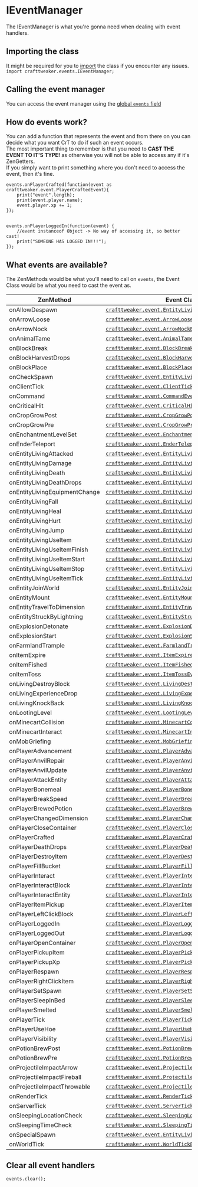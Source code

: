 # IEventManager

The IEventManager is what you're gonna need when dealing with event handlers.  

## Importing the class
It might be required for you to [import](/AdvancedFunctions/Import/) the class if you encounter any issues.  
`import crafttweaker.events.IEventManager;`

## Calling the event manager
You can access the event manager using the [global `events` field](/Vanilla/Global_Functions/)

## How do events work?
You can add a function that represents the event and from there on you can decide what you want CrT to do if such an event occurs.  
The most important thing to remember is that you need to **CAST THE EVENT TO IT'S TYPE!** as otherwise you will not be able to access any if it's ZenGetters.  
If you simply want to print something where you don't need to access the event, then it's fine.

```zenscript
events.onPlayerCrafted(function(event as crafttweaker.event.PlayerCraftedEvent){
    print("event".length);
	print(event.player.name);
	event.player.xp += 1;
});


events.onPlayerLoggedIn(function(event) {
	//event instanceof Object -> No way of accessing it, so better cast!
	print("SOMEONE HAS LOGGED IN!!!");
});
```

## What events are available?
The ZenMethods would be what you'll need to call on `events`, the Event Class would be what you need to cast the event as.

| ZenMethod                       | Event Class                                                                                                |
|---------------------------------|------------------------------------------------------------------------------------------------------------|
| onAllowDespawn                  | [`crafttweaker.event.EntityLivingSpawnEvent`](/Vanilla/Events/Events/EntityLivingSpawn/)                   |
| onArrowLoose                    | [`crafttweaker.event.ArrowLooseEvent`](/Vanilla/Events/Events/ArrowLoose/)                                 |
| onArrowNock                    | [`crafttweaker.event.ArrowNockEvent`](/Vanilla/Events/Events/ArrowNock/)                                    |
| onAnimalTame                    | [`crafttweaker.event.AnimalTameEvent`](/Vanilla/Events/Events/AnimalTame/)                                 |
| onBlockBreak                    | [`crafttweaker.event.BlockBreak`](/Vanilla/Events/Events/BlockBreak/)                                      |
| onBlockHarvestDrops             | [`crafttweaker.event.BlockHarvestDrops`](/Vanilla/Events/Events/BlockHarvestDrops/)                        |
| onBlockPlace                    | [`crafttweaker.event.BlockPlaceEvent`](/Vanilla/Events/Events/BlockPlace/)                                 |
| onCheckSpawn                    | [`crafttweaker.event.EntityLivingExtendedSpawnEvent`](/Vanilla/Events/Events/EntityLivingSpawn/)           |
| onClientTick                    | [`crafttweaker.event.ClientTickEvent`](/Vanilla/Events/Events/ClientTick/)                                 |
| onCommand                       | [`crafttweaker.event.CommandEvent`](/Vanilla/Events/Events/CommandEvent/)                                  |
| onCriticalHit                   | [`crafttweaker.event.CriticalHitEvent`](/Vanilla/Events/Events/CriticalHit/)                               |
| onCropGrowPost                  | [`crafttweaker.event.CropGrowPostEvent`](/Vanilla/Events/Events/CropGrowPost/)                             | 
| onCropGrowPre                   | [`crafttweaker.event.CropGrowPreEvent`](/Vanilla/Events/Events/CropGrowPre/)                               |
| onEnchantmentLevelSet           | [`crafttweaker.event.EnchantmentLevelSetEvent`](/Vanilla/Events/Events/EnchantmentLevelSet/)               |
| onEnderTeleport                 | [`crafttweaker.event.EnderTeleportEvent`](/Vanilla/Events/Events/EnderTeleport/)                           |
| onEntityLivingAttacked          | [`crafttweaker.event.EntityLivingAttackedEvent`](/Vanilla/Events/Events/EntityLivingAttacked/)             |
| onEntityLivingDamage            | [`crafttweaker.event.EntityLivingDamageEvent`](/Vanilla/Events/Events/EntityLivingDamage/)                 |
| onEntityLivingDeath             | [`crafttweaker.event.EntityLivingDeathEvent`](/Vanilla/Events/Events/EntityLivingDeath/)                   |
| onEntityLivingDeathDrops        | [`crafttweaker.event.EntityLivingDeathDropsEvent`](/Vanilla/Events/Events/EntityLivingDeathDrops/)         |
| onEntityLivingEquipmentChange   | [`crafttweaker.event.EntityLivingEquipmentChangeEvent`](/Vanilla/Events/Events/EntityLivingEquipmentChange/)|
| onEntityLivingFall              | [`crafttweaker.event.EntityLivingFallEvent`](/Vanilla/Events/Events/EntityLivingFall/)                     |
| onEntityLivingHeal              | [`crafttweaker.event.EntityLivingHealEvent`](/Vanilla/Events/Events/EntityLivingHeal/)                     |
| onEntityLivingHurt              | [`crafttweaker.event.EntityLivingHurtEvent`](/Vanilla/Events/Events/EntityLivingHurt/)                     |
| onEntityLivingJump              | [`crafttweaker.event.EntityLivingJumpEvent`](/Vanilla/Events/Events/EntityLivingJump/)                     |
| onEntityLivingUseItem           | [`crafttweaker.event.EntityLivingUseItemEvent.All`](/Vanilla/Events/Events/LivingEntityUseItem/)           |
| onEntityLivingUseItemFinish     | [`crafttweaker.event.EntityLivingUseItemEvent.Finish`](/Vanilla/Events/Events/LivingEntityUseItem/)        |
| onEntityLivingUseItemStart      | [`crafttweaker.event.EntityLivingUseItemEvent.Start`](/Vanilla/Events/Events/LivingEntityUseItem/)         |
| onEntityLivingUseItemStop       | [`crafttweaker.event.EntityLivingUseItemEvent.Stop`](/Vanilla/Events/Events/LivingEntityUseItem/)          |
| onEntityLivingUseItemTick       | [`crafttweaker.event.EntityLivingUseItemEvent.Tick`](/Vanilla/Events/Events/LivingEntityUseItem/)          |
| onEntityJoinWorld               | [`crafttweaker.event.EntityJoinWorldEvent`](/Vanilla/Events/Events/EntityJoinWorld/)                       |
| onEntityMount                   | [`crafttweaker.event.EntityMountEvent`](/Vanilla/Events/Events/EntityMount/)                               |
| onEntityTravelToDimension       | [`crafttweaker.event.EntityTravelToDimensionEvent`](/Vanilla/Events/Events/EntityTravelToDimension/)       |
| onEntityStruckByLightning       | [`crafttweaker.event.EntityStruckByLightningEvent`](/Vanilla/Events/Events/EntityStruckByLightning/)       |
| onExplosionDetonate             | [`crafttweaker.event.ExplosionDetonateEvent`](/Vanilla/Events/Events/ExplosionDetonate/)                   |
| onExplosionStart                | [`crafttweaker.event.ExplosionStartEvent`](/Vanilla/Events/Events/ExplosionStart/)                         |
| onFarmlandTrample               | [`crafttweaker.event.FarmlandTrampleEvent`](/Vanilla/Events/Events/FarmlandTrample/)                       |
| onItemExpire                    | [`crafttweaker.event.ItemExpireEvent`](/Vanilla/Events/Events/ItemExpire/)                                 |
| onItemFished                    | [`crafttweaker.event.ItemFishedEvent`](/Vanilla/Events/Events/ItemFished/)                                 |
| onItemToss                      | [`crafttweaker.event.ItemTossEvent`](/Vanilla/Events/Events/ItemToss/)                                     |
| onLivingDestroyBlock            | [`crafttweaker.event.LivingDestroyBlockEvent`](/Vanilla/Events/Events/LivingDestroyBlock/)                 |
| onLivingExperienceDrop          | [`crafttweaker.event.LivingExperienceDropEvent`](/Vanilla/Events/Events/LivingExperienceDrop/)             |
| onLivingKnockBack                | [`crafttweaker.event.LivingKnockBackEvent`](/Vanilla/Events/Events/LivingKnockBack/)                       |
| onLootingLevel                  | [`crafttweaker.event.LootingLevelEvent`](/Vanilla/Events/Events/LootingLevel/)                             |
| onMinecartCollision             | [`crafttweaker.event.MinecartCollisionEvent`](/Vanilla/Events/Events/MinecartCollision/)                   |
| onMinecartInteract              | [`crafttweaker.event.MinecartInteractEvent`](/Vanilla/Events/Events/MinecartInteract/)                     |
| onMobGriefing                   | [`crafttweaker.event.MobGriefingEvent`](/Vanilla/Events/Events/MobGriefing/)                               |
| onPlayerAdvancement             | [`crafttweaker.event.PlayerAdvancement`](/Vanilla/Events/Events/PlayerAdvancement/)                        |
| onPlayerAnvilRepair             | [`crafttweaker.event.PlayerAnvilRepairEvent`](/Vanilla/Events/Events/PlayerAnvilRepair/)                   |
| onPlayerAnvilUpdate             | [`crafttweaker.event.PlayerAnvilUpdateEvent`](/Vanilla/Events/Events/PlayerAnvilUpdate/)                   |
| onPlayerAttackEntity            | [`crafttweaker.event.PlayerAttackEntityEvent`](/Vanilla/Events/Events/PlayerAttackEntity/)                 |
| onPlayerBonemeal                | [`crafttweaker.event.PlayerBonemealEvent`](/Vanilla/Events/Events/PlayerBonemeal/)                         |
| onPlayerBreakSpeed              | [`crafttweaker.event.PlayerBreakSpeed`](/Vanilla/Events/Events/PlayerBreakSpeed/)                          |
| onPlayerBrewedPotion            | [`crafttweaker.event.PlayerBrewedPotion`](/Vanilla/Events/Events/PlayerBrewedPotion/)                      |
| onPlayerChangedDimension        | [`crafttweaker.event.PlayerChangedDimensionEvent`](/Vanilla/Events/Events/PlayerChangedDimension/)         |
| onPlayerCloseContainer          | [`crafttweaker.event.PlayerCloseContainerEvent`](/Vanilla/Events/Events/PlayerCloseContainer/)             |
| onPlayerCrafted                 | [`crafttweaker.event.PlayerCraftedEvent`](/Vanilla/Events/Events/PlayerCrafted/)                           |
| onPlayerDeathDrops              | [`crafttweaker.event.PlayerDeathDropsEvent`](/Vanilla/Events/Events/PlayerDeathDrops/)                     |
| onPlayerDestroyItem             | [`crafttweaker.event.PlayerDestroyItem`](/Vanilla/Events/Events/PlayerDestroyItem/)                        |
| onPlayerFillBucket              | [`crafttweaker.event.PlayerFillBucketEvent`](/Vanilla/Events/Events/PlayerFillBucket/)                     |
| onPlayerInteract                | [`crafttweaker.event.PlayerInteractEvent`](/Vanilla/Events/Events/PlayerInteract/)                         |
| onPlayerInteractBlock           | [`crafttweaker.event.PlayerInteractBlockEvent`](/Vanilla/Events/Events/PlayerInteractBlock/)               |
| onPlayerInteractEntity          | [`crafttweaker.event.PlayerInteractEntityEvent`](/Vanilla/Events/Events/PlayerInteractEntity/)             |
| onPlayerItemPickup              | [`crafttweaker.event.PlayerItemPickupEvent`](/Vanilla/Events/Events/PlayerItemPickup/)                     |
| onPlayerLeftClickBlock          | [`crafttweaker.event.PlayerLeftClickBlockEvent`](/Vanilla/Events/Events/PlayerLeftClickBlock/)             |
| onPlayerLoggedIn                | [`crafttweaker.event.PlayerLoggedInEvent`](/Vanilla/Events/Events/PlayerLoggedIn/)                         |
| onPlayerLoggedOut               | [`crafttweaker.event.PlayerLoggedOutEvent`](/Vanilla/Events/Events/PlayerLoggedOut/)                       |
| onPlayerOpenContainer           | [`crafttweaker.event.PlayerOpenContainerEvent`](/Vanilla/Events/Events/PlayerOpenContainer/)               |
| onPlayerPickupItem              | [`crafttweaker.event.PlayerPickupItemEvent`](/Vanilla/Events/Events/PlayerPickupItem/)                     |
| onPlayerPickupXp                | [`crafttweaker.event.PlayerPickupXpEvent`](/Vanilla/Events/Events/PlayerPickupXp/)                         |
| onPlayerRespawn                 | [`crafttweaker.event.PlayerRespawnEvent`](/Vanilla/Events/Events/PlayerRespawn/)                           |
| onPlayerRightClickItem          | [`crafttweaker.event.PlayerRightClickItemEvent`](/Vanilla/Events/Events/PlayerRightClickItem/)             |
| onPlayerSetSpawn                | [`crafttweaker.event.PlayerSetSpawn`](/Vanilla/Events/Events/PlayerSetSpawn/)                              |
| onPlayerSleepInBed              | [`crafttweaker.event.PlayerSleepInBedEvent`](/Vanilla/Events/Events/PlayerSleepInBed/)                     |
| onPlayerSmelted                 | [`crafttweaker.event.PlayerSmeltedEvent`](/Vanilla/Events/Events/PlayerSmelted/)                           |
| onPlayerTick                    | [`crafttweaker.event.PlayerTickEvent`](/Vanilla/Events/Events/PlayerTick/)                                 |
| onPlayerUseHoe                  | [`crafttweaker.event.PlayerUseHoeEvent`](/Vanilla/Events/Events/PlayerUseHoe/)                             |
| onPlayerVisibility              | [`crafttweaker.event.PlayerVisibilityEvent`](/Vanilla/Events/Events/PlayerVisibility/)                     |
| onPotionBrewPost                | [`crafttweaker.event.PotionBrewPostEvent`](/Vanilla/Events/Events/PotionBrewPost/)                         |
| onPotionBrewPre                 | [`crafttweaker.event.PotionBrewPreEvent`](/Vanilla/Events/Events/PotionBrewPre/)                           |
| onProjectileImpactArrow         | [`crafttweaker.event.ProjectileImpactArrowEvent`](/Vanilla/Events/Events/ProjectileImpactArrow/)           |
| onProjectileImpactFireball      | [`crafttweaker.event.ProjectileImpactFireballEvent`](/Vanilla/Events/Events/ProjectileImpactFireball/)     |
| onProjectileImpactThrowable     | [`crafttweaker.event.ProjectileImpactThrowableEvent`](/Vanilla/Events/Events/ProjectileImpactThrowable/)   |
| onRenderTick                    | [`crafttweaker.event.RenderTickEvent`](/Vanilla/Events/Events/RenderTick/)                                 |
| onServerTick                    | [`crafttweaker.event.ServerTickEvent`](/Vanilla/Events/Events/ServerTick/)                                 |
| onSleepingLocationCheck         | [`crafttweaker.event.SleepingLocationCheckEvent`](/Vanilla/Events/Events/SleepingLocationCheck/)           |
| onSleepingTimeCheck             | [`crafttweaker.event.SleepingTimeCheckEvent`](/Vanilla/Events/Events/SleepingTimeCheck/)                   |
| onSpecialSpawn                  | [`crafttweaker.event.EntityLivingExtendedSpawnEvent`](/Vanilla/Events/Events/EntityLivingSpawn/)           |
| onWorldTick                     | [`crafttweaker.event.WorldTickEvent`](/Vanilla/Events/Events/WorldTick/)                                   |


## Clear all event handlers
```zenscript
events.clear();
```
